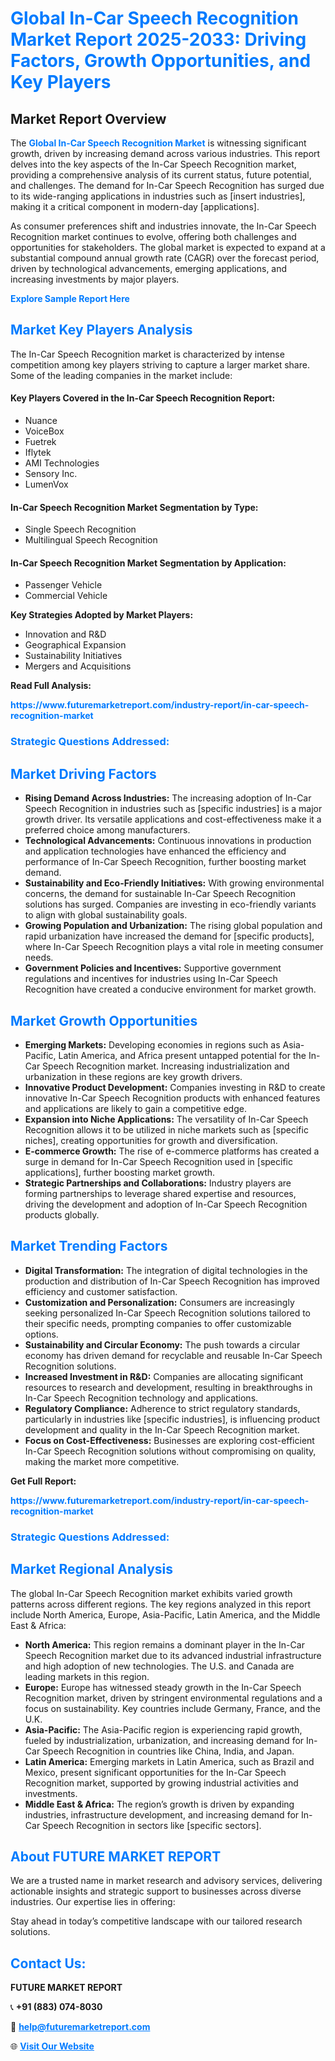 <h1 style="color: #007BFF;">Global In-Car Speech Recognition Market Report 2025-2033: Driving Factors, Growth Opportunities, and Key Players</h1>

<section id="overview">
<h2>Market Report Overview</h2>
<p>The <a href="https://www.futuremarketreport.com/industry-report/in-car-speech-recognition-market" style="color: #007BFF; text-decoration: none;"><strong>Global In-Car Speech Recognition Market</strong></a> is witnessing significant growth, driven by increasing demand across various industries. This report delves into the key aspects of the In-Car Speech Recognition market, providing a comprehensive analysis of its current status, future potential, and challenges. The demand for In-Car Speech Recognition has surged due to its wide-ranging applications in industries such as [insert industries], making it a critical component in modern-day [applications].</p>
<p>As consumer preferences shift and industries innovate, the In-Car Speech Recognition market continues to evolve, offering both challenges and opportunities for stakeholders. The global market is expected to expand at a substantial compound annual growth rate (CAGR) over the forecast period, driven by technological advancements, emerging applications, and increasing investments by major players.</p>
</section>

<section id="overview">
<p><a href="https://www.futuremarketreport.com/request-sample/reportId=59083" style="color: #007BFF; text-decoration: none;"><strong>Explore Sample Report Here</strong></a></p>
</section>

<section id="key-players">
<h2 style="color: #007BFF;">Market Key Players Analysis</h2>
<p>The In-Car Speech Recognition market is characterized by intense competition among key players striving to capture a larger market share. Some of the leading companies in the market include:</p>
<h4>Key Players Covered in the In-Car Speech Recognition Report:</h4>
<ul><li>Nuance</li><li>VoiceBox</li><li>Fuetrek</li><li>Iflytek</li><li>AMI Technologies</li><li>Sensory Inc.</li><li>LumenVox</li></ul>
<h4>In-Car Speech Recognition Market Segmentation by Type:</h4>
<ul><li>Single Speech Recognition</li><li>Multilingual Speech Recognition</li></ul>

<h4>In-Car Speech Recognition Market Segmentation by Application:</h4>
<ul><li>Passenger Vehicle</li><li>Commercial Vehicle</li></ul>
<p><strong>Key Strategies Adopted by Market Players:</strong></p>
<ul>
<li>Innovation and R&D</li>
<li>Geographical Expansion</li>
<li>Sustainability Initiatives</li>
<li>Mergers and Acquisitions</li>
</ul>
</section>

<section>
<p><strong>Read Full Analysis: </strong></p><a href="https://www.futuremarketreport.com/industry-report/in-car-speech-recognition-market" style="color: #007BFF; text-decoration: none;"><strong>https://www.futuremarketreport.com/industry-report/in-car-speech-recognition-market</strong></a>
<h3 style="color: #007BFF;">Strategic Questions Addressed:</h3>
</section>

<section id="driving-factors">
<h2 style="color: #007BFF;">Market Driving Factors</h2>
<ul>
<li><strong>Rising Demand Across Industries:</strong> The increasing adoption of In-Car Speech Recognition in industries such as [specific industries] is a major growth driver. Its versatile applications and cost-effectiveness make it a preferred choice among manufacturers.</li>
<li><strong>Technological Advancements:</strong> Continuous innovations in production and application technologies have enhanced the efficiency and performance of In-Car Speech Recognition, further boosting market demand.</li>
<li><strong>Sustainability and Eco-Friendly Initiatives:</strong> With growing environmental concerns, the demand for sustainable In-Car Speech Recognition solutions has surged. Companies are investing in eco-friendly variants to align with global sustainability goals.</li>
<li><strong>Growing Population and Urbanization:</strong> The rising global population and rapid urbanization have increased the demand for [specific products], where In-Car Speech Recognition plays a vital role in meeting consumer needs.</li>
<li><strong>Government Policies and Incentives:</strong> Supportive government regulations and incentives for industries using In-Car Speech Recognition have created a conducive environment for market growth.</li>
</ul>
</section>

<section id="growth-opportunities">
<h2 style="color: #007BFF;">Market Growth Opportunities</h2>
<ul>
<li><strong>Emerging Markets:</strong> Developing economies in regions such as Asia-Pacific, Latin America, and Africa present untapped potential for the In-Car Speech Recognition market. Increasing industrialization and urbanization in these regions are key growth drivers.</li>
<li><strong>Innovative Product Development:</strong> Companies investing in R&D to create innovative In-Car Speech Recognition products with enhanced features and applications are likely to gain a competitive edge.</li>
<li><strong>Expansion into Niche Applications:</strong> The versatility of In-Car Speech Recognition allows it to be utilized in niche markets such as [specific niches], creating opportunities for growth and diversification.</li>
<li><strong>E-commerce Growth:</strong> The rise of e-commerce platforms has created a surge in demand for In-Car Speech Recognition used in [specific applications], further boosting market growth.</li>
<li><strong>Strategic Partnerships and Collaborations:</strong> Industry players are forming partnerships to leverage shared expertise and resources, driving the development and adoption of In-Car Speech Recognition products globally.</li>
</ul>
</section>

<section id="trending-factors">
<h2 style="color: #007BFF;">Market Trending Factors</h2>
<ul>
<li><strong>Digital Transformation:</strong> The integration of digital technologies in the production and distribution of In-Car Speech Recognition has improved efficiency and customer satisfaction.</li>
<li><strong>Customization and Personalization:</strong> Consumers are increasingly seeking personalized In-Car Speech Recognition solutions tailored to their specific needs, prompting companies to offer customizable options.</li>
<li><strong>Sustainability and Circular Economy:</strong> The push towards a circular economy has driven demand for recyclable and reusable In-Car Speech Recognition solutions.</li>
<li><strong>Increased Investment in R&D:</strong> Companies are allocating significant resources to research and development, resulting in breakthroughs in In-Car Speech Recognition technology and applications.</li>
<li><strong>Regulatory Compliance:</strong> Adherence to strict regulatory standards, particularly in industries like [specific industries], is influencing product development and quality in the In-Car Speech Recognition market.</li>
<li><strong>Focus on Cost-Effectiveness:</strong> Businesses are exploring cost-efficient In-Car Speech Recognition solutions without compromising on quality, making the market more competitive.</li>
</ul>
</section>

<section>
<p><strong>Get Full Report: </strong></p><a href="https://www.futuremarketreport.com/industry-report/in-car-speech-recognition-market" style="color: #007BFF; text-decoration: none;"><strong>https://www.futuremarketreport.com/industry-report/in-car-speech-recognition-market</strong></a>
<h3 style="color: #007BFF;">Strategic Questions Addressed:</h3>
</section>


<section id="regional-analysis">
<h2 style="color: #007BFF;">Market Regional Analysis</h2>
<p>The global In-Car Speech Recognition market exhibits varied growth patterns across different regions. The key regions analyzed in this report include North America, Europe, Asia-Pacific, Latin America, and the Middle East & Africa:</p>
<ul>
<li><strong>North America:</strong> This region remains a dominant player in the In-Car Speech Recognition market due to its advanced industrial infrastructure and high adoption of new technologies. The U.S. and Canada are leading markets in this region.</li>
<li><strong>Europe:</strong> Europe has witnessed steady growth in the In-Car Speech Recognition market, driven by stringent environmental regulations and a focus on sustainability. Key countries include Germany, France, and the U.K.</li>
<li><strong>Asia-Pacific:</strong> The Asia-Pacific region is experiencing rapid growth, fueled by industrialization, urbanization, and increasing demand for In-Car Speech Recognition in countries like China, India, and Japan.</li>
<li><strong>Latin America:</strong> Emerging markets in Latin America, such as Brazil and Mexico, present significant opportunities for the In-Car Speech Recognition market, supported by growing industrial activities and investments.</li>
<li><strong>Middle East & Africa:</strong> The region’s growth is driven by expanding industries, infrastructure development, and increasing demand for In-Car Speech Recognition in sectors like [specific sectors].</li>
</ul>
</section>

<footer>
<h2 style="color: #007BFF;">About FUTURE MARKET REPORT</h2>
<p>We are a trusted name in market research and advisory services, delivering actionable insights and strategic support to businesses across diverse industries. Our expertise lies in offering:</p>

<p>Stay ahead in today’s competitive landscape with our tailored research solutions.</p>

<h2 style="color: #007BFF;">Contact Us:</h2>
<p><strong>FUTURE MARKET REPORT</strong></p>
<p>📞 <strong>+91 (883) 074-8030</strong></p>
<p>📧 <strong><a href="mailto:help@futuremarketreport.com" style="color: #007BFF;">help@futuremarketreport.com</a></strong></p>
<p>🌐 <strong><a href="https://www.futuremarketreport.com/" style="color: #007BFF;">Visit Our Website</a></strong></p>
</footer>